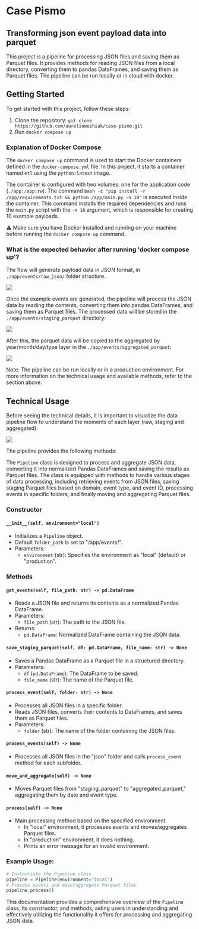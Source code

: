 # Case Pismo
## Transforming json event payload data into parquet

This project is a pipeline for processing JSON files and saving them as Parquet files. It provides methods for reading JSON files from a local directory, converting them to pandas DataFrames, and saving them as Parquet files. The pipeline can be run locally or in cloud with docker.

## Getting Started

To get started with this project, follow these steps:

1. Clone the repository: `git clone https://github.com/aureliowozhiak/case-pismo.git`
2. Run `docker compose up`


### Explanation of Docker Compose

The `docker compose up` command is used to start the Docker containers defined in the `docker-compose.yml` file. In this project, it starts a container named `etl` using the `python:latest` image. 

The container is configured with two volumes: one for the application code (`./app:/app:rw`). The command `bash -c "pip install -r /app/requirements.txt && python /app/main.py -n 10"` is executed inside the container. This command installs the required dependencies and runs the `main.py` script with the `-n 10` argument, which is responsible for creating 10 example payloads.

⚠️ Make sure you have Docker installed and running on your machine before running the `docker compose up` command.

### What is the expected behavior after running 'docker compose up'?

The flow will generate payload data in JSON format, in `./app/events/raw_json/` folder structure.

![](/doc/raw_folder.png)

Once the example events are generated, the pipeline will process the JSON data by reading the contents, converting them into pandas DataFrames, and saving them as Parquet files. The processed data will be stored in the `./app/events/staging_parquet` directory:

![](/doc/staging_folder.png)

After this, the parquet data will be copied to the aggregated by year/month/day/type layer in the `./app/events/aggregated_parquet`:

![](/doc/aggregated_folder.png)

Note: The pipeline can be run locally or in a production environment. For more information on the technical usage and available methods, refer to the section above.


## Technical Usage

Before seeing the technical details, it is important to visualize the data pipeline flow to understand the moments of each layer (raw, staging and aggregated).

![](/doc/pipeline_flow.png)

The pipeline provides the following methods:

The `Pipeline` class is designed to process and aggregate JSON data, converting it into normalized Pandas DataFrames and saving the results as Parquet files. The class is equipped with methods to handle various stages of data processing, including retrieving events from JSON files, saving staging Parquet files based on domain, event type, and event ID, processing events in specific folders, and finally moving and aggregating Parquet files.

### Constructor

#### `__init__(self, environment="local")`
- Initializes a `Pipeline` object.
- Default `folder_path` is set to "/app/events/".
- Parameters:
  - `environment` (str): Specifies the environment as "local" (default) or "production".

### Methods

#### `get_events(self, file_path: str) -> pd.DataFrame`
- Reads a JSON file and returns its contents as a normalized Pandas DataFrame.
- Parameters:
  - `file_path` (str): The path to the JSON file.
- Returns:
  - `pd.DataFrame`: Normalized DataFrame containing the JSON data.

#### `save_staging_parquet(self, df: pd.DataFrame, file_name: str) -> None`
- Saves a Pandas DataFrame as a Parquet file in a structured directory.
- Parameters:
  - `df` (`pd.DataFrame`): The DataFrame to be saved.
  - `file_name` (str): The name of the Parquet file.

#### `process_event(self, folder: str) -> None`
- Processes all JSON files in a specific folder.
- Reads JSON files, converts their contents to DataFrames, and saves them as Parquet files.
- Parameters:
  - `folder` (str): The name of the folder containing the JSON files.

#### `process_events(self) -> None`
- Processes all JSON files in the "json" folder and calls `process_event` method for each subfolder.

#### `move_and_aggregate(self) -> None`
- Moves Parquet files from "staging_parquet" to "aggregated_parquet," aggregating them by date and event type.

#### `process(self) -> None`
- Main processing method based on the specified environment.
  - In "local" environment, it processes events and moves/aggregates Parquet files.
  - In "production" environment, it does nothing.
  - Prints an error message for an invalid environment.

### Example Usage:

```python
# Instantiate the Pipeline class
pipeline = Pipeline(environment="local")
# Process events and move/aggregate Parquet files
pipeline.process()
```

This documentation provides a comprehensive overview of the `Pipeline` class, its constructor, and methods, aiding users in understanding and effectively utilizing the functionality it offers for processing and aggregating JSON data.